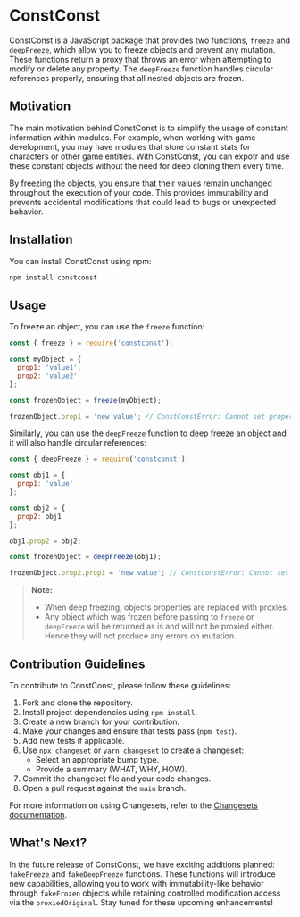 # ConstConst

ConstConst is a JavaScript package that provides two functions, `freeze` and `deepFreeze`, which allow you to freeze objects and prevent any mutation. These functions return a proxy that throws an error when attempting to modify or delete any property. The `deepFreeze` function handles circular references properly, ensuring that all nested objects are frozen.

## Motivation

The main motivation behind ConstConst is to simplify the usage of constant information within modules. For example, when working with game development, you may have modules that store constant stats for characters or other game entities. With ConstConst, you can expotr and use these constant objects without the need for deep cloning them every time.

By freezing the objects, you ensure that their values remain unchanged throughout the execution of your code. This provides immutability and prevents accidental modifications that could lead to bugs or unexpected behavior.

## Installation

You can install ConstConst using npm:

```bash
npm install constconst
```

## Usage

To freeze an object, you can use the `freeze` function:

```javascript
const { freeze } = require('constconst');

const myObject = {
  prop1: 'value1',
  prop2: 'value2'
};

const frozenObject = freeze(myObject);

frozenObject.prop1 = 'new value'; // ConstConstError: Cannot set property 'prop1' to value 'new value' since object is a constconst
```

Similarly, you can use the `deepFreeze` function to deep freeze an object and it will also handle circular references:

```javascript
const { deepFreeze } = require('constconst');

const obj1 = {
  prop1: 'value'
};

const obj2 = {
  prop2: obj1
};

obj1.prop2 = obj2;

const frozenObject = deepFreeze(obj1);

frozenObject.prop2.prop1 = 'new value'; // ConstConstError: Cannot set property 'prop1' to value 'new value' since object is a constconst
```

> **Note:**
> - When deep freezing, objects properties are replaced with proxies.
> - Any object which was frozen before passing to `freeze` or `deepFreeze` will be returned as is and will not be proxied either. Hence they will not produce any errors on mutation.

## Contribution Guidelines

To contribute to ConstConst, please follow these guidelines:

1. Fork and clone the repository.
2. Install project dependencies using `npm install`.
3. Create a new branch for your contribution.
4. Make your changes and ensure that tests pass (`npm test`).
5. Add new tests if applicable.
6. Use `npx changeset` or `yarn changeset` to create a changeset:
   - Select an appropriate bump type.
   - Provide a summary (WHAT, WHY, HOW).
7. Commit the changeset file and your code changes.
8. Open a pull request against the `main` branch.

For more information on using Changesets, refer to the [Changesets documentation](https://github.com/changesets/changesets/blob/main/docs/adding-a-changeset.md#i-am-in-a-single-package-repository).

## What's Next?

In the future release of ConstConst, we have exciting additions planned: `fakeFreeze` and `fakeDeepFreeze` functions. These functions will introduce new capabilities, allowing you to work with immutability-like behavior through `fakeFrozen` objects while retaining controlled modification access via the `proxiedOriginal`. Stay tuned for these upcoming enhancements!
